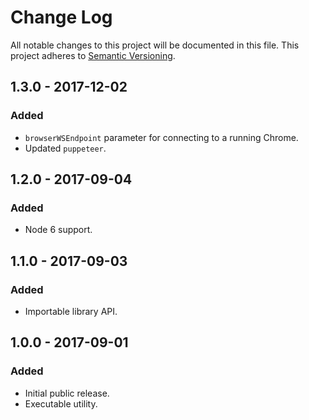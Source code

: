 # Change Log
All notable changes to this project will be documented in this file.
This project adheres to [Semantic Versioning](http://semver.org/).

## 1.3.0 - 2017-12-02
### Added
- `browserWSEndpoint` parameter for connecting to a running Chrome.
- Updated `puppeteer`.

## 1.2.0 - 2017-09-04
### Added
- Node 6 support.

## 1.1.0 - 2017-09-03
### Added
- Importable library API.

## 1.0.0 - 2017-09-01
### Added
- Initial public release.
- Executable utility.
